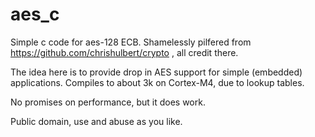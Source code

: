 aes_c
=====
Simple c code for aes-128 ECB.
Shamelessly pilfered from https://github.com/chrishulbert/crypto , all credit there.

The idea here is to provide drop in AES support for simple (embedded) applications.
Compiles to about 3k on Cortex-M4, due to lookup tables.

No promises on performance, but it does work.

Public domain, use and abuse as you like.
